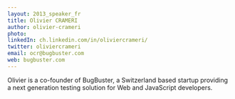 ```yaml
---
layout: 2013_speaker_fr
title: Olivier CRAMERI
author: olivier-crameri
photo:
linkedIn: ch.linkedin.com/in/oliviercrameri/
twitter: oliviercrameri
email: ocr@bugbuster.com
web: bugbuster.com
---
```


Olivier is a co-founder of BugBuster, a Switzerland based startup providing a next generation testing solution for Web and JavaScript developers.
